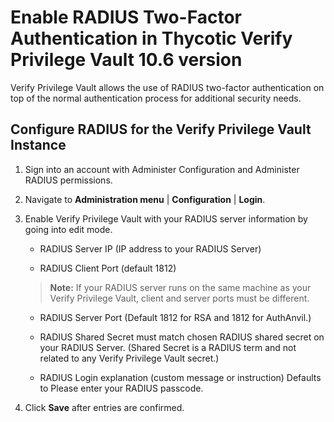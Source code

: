 [title]: # (Enable RADIUS Two-Factor Authentication for 10.6)
[tags]: # (enable)
[priority]: # (706)
[display]: # (none)
# Enable RADIUS Two-Factor Authentication in Thycotic Verify Privilege Vault 10.6 version

Verify Privilege Vault allows the use of RADIUS two-factor authentication on top of the normal authentication process for additional security needs.

## Configure RADIUS for the Verify Privilege Vault Instance

1. Sign into an account with Administer Configuration and Administer RADIUS permissions.

1. Navigate to __Administration menu__ | __Configuration__ | __Login__.

1. Enable Verify Privilege Vault with your RADIUS server information by going into edit mode.

   * RADIUS Server IP (IP address to your RADIUS Server)

   * RADIUS Client Port (default 1812)

   >**Note:** If your RADIUS server runs on the same machine as your Verify Privilege Vault, client and server ports must be different.

   * RADIUS Server Port (Default 1812 for RSA and 1812 for AuthAnvil.)

   * RADIUS Shared Secret must match chosen RADIUS shared secret on your RADIUS Server. (Shared Secret is a RADIUS term and not related to any Verify Privilege Vault secret.)

   * RADIUS Login explanation (custom message or instruction) Defaults to Please enter your RADIUS passcode.

1. Click __Save__ after entries are confirmed.
